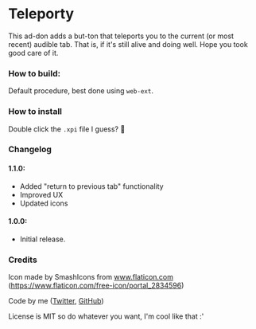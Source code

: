 # Teleporty

This ad-don adds a but-ton that teleports you to the current (or most recent) audible tab. That is, if it's still alive and doing well. Hope you took good care of it.

### How to build:
Default procedure, best done using `web-ext`.

### How to install
Double click the `.xpi` file I guess? 🤷

### Changelog
#### 1.1.0:
- Added "return to previous tab" functionality
- Improved UX
- Updated icons
#### 1.0.0:
- Initial release.

### Credits
Icon made by SmashIcons from www.flaticon.com (https://www.flaticon.com/free-icon/portal_2834596)

Code by me \([Twitter](twitter.com/szczm_), [GitHub](github.com/szczm_)\)

License is MIT so do whatever you want, I'm cool like that :'
